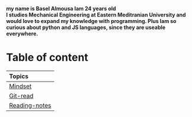 **my name is Basel Almousa Iam 24 years old**  
**I studies Mechanical Engineering at Eastern Meditranian University and would love to expand my knowledge with programming. Plus Iam so curious about python and JS languages, since they are useable everywhere.** 
# Table of content  
| Topics      |
| :---        |
| [Mindset](https://basel-almousa.github.io/reading-notes/)|
| [Git-read](https://basel-almousa.github.io/reading-notes/Git-read)  | 
| [Reading-notes](https://basel-almousa.github.io/reading-notes/Reading-notes)   |
